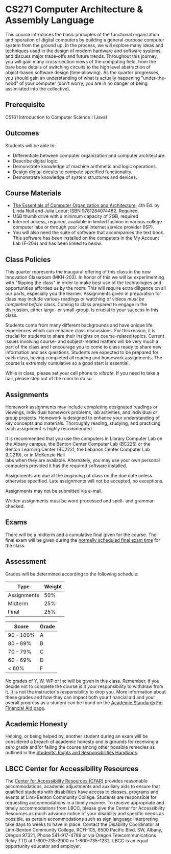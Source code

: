 # CS271 Computer Architecture & Assembly Language #

This course introduces the basic principles of the functional organization and operation of digital computers by building a general-purpose computer system from the ground up. In the process, we will explore many ideas and techniques used in the design of modern hardware and software systems, and discuss major trade-offs and future trends. Throughout this journey, you will gain many cross-section views of the computing field, from the bare bone details of switching circuits to the high level abstraction of object-based software design (time allowing). As the quarter progresses, you should gain an understanding of what is actually happening "under-the-hood" of your computer (don't worry, you are in no danger of being assimilated into the collective).

## Prerequisite ##

CS161 Introduction to Computer Science I (Java)

## Outcomes ##

Students will be able to:
* Differentiate between computer organization and computer architecture.
* Describe digital logic.
* Demonstrate knowledge of machine arithmetic and logic operations.
* Design digital circuits to compute specified functionality.
* Demonstrate knowledge of system structures and devices.

## Course Materials ##

* [The Essentials of Computer Organization and Architecture](https://www.amazon.com/Essentials-Computer-Organization-Architecture/dp/1284045617/ref=sr_1_2?s=books&ie=UTF8&qid=1474670683&sr=1-2&keywords=essentials+of+computer+architecture), 4th Ed. by Linda Null and Julia Lobur; ISBN 9781284074482. Required. 
* USB thumb drive with a minimum capacity of 2GB, required
* Internet access, required, available in limited fashion in various college computer labs or through your local Internet service provider (ISP).
* You will also need the suite of software that accompanies the text book. This software has been installed on the computers in the My Account Lab (F-204) and has been linked to below.

## Class Policies ##

This quarter represents the inaugural offering of this class in the new Innovation Classroom (MKH-203). In honor of this we will be experimenting with "flipping the class" in order to make best use of the technologies and opportunities afforded us by the room. This will require extra diligence on all our parts, especially you the learner. Assignments given in preparation for class may include various readings or watching of videos *must be completed before class*. Coming to class prepared to engage in the discussion, either large- or small-group, is crucial to your success in this class.

Students come from many different backgrounds and have unique life experiences which can enhance class discussions. For this reason, it is crucial for students to share their insights on course-related topics. Current issues involving course- and subject-related matters will be very much a part of the class and I encourage you to come to class ready to share new information and ask questions. Students are expected to be prepared for each class, having completed all reading and homework assignments. The course is extremely cumulative so a good start is essential.

While in class, please set your cell phone to *vibrate*. If you need to take a call, please step out of the room to do so. 

## Assignments ##

Homework assignments may include completing designated readings or viewings, individual homework problems, lab activities, and individual or group projects. Homework is designed to enhance your understanding of key concepts and materials. Thoroughly reading, studying, and practicing each assignment is highly recommended.

It is recommended that you use the computers in Library Computer Lab on the Albany campus, the Benton Center Computer Lab (BC225) or the Benton Learning Center (BC222), the Lebanon Center Computer Lab (LC219), or in McKenzie Hall  
labs when they are available. Alternately, you may use your own personal computers provided it has the required software installed.

Assignments are due at the *beginning* of class on the due date unless otherwise specified. Late assignments will not be accepted, no exceptions.

Assignments may not be submitted via e-mail.

Written assignments must be word processed and spell- and grammar-checked.


## Exams ##
There will be a midterm and a cumulative final given for the course. The final exam will be given during the [normally scheduled final exam time](https://www.linnbenton.edu/finals-schedule) for the class.

## Assessment ## 
Grades will be determined according to the following schedule:

| Type | Weight |
| ---- | ------ |
| Assignments | 50% |
| Midterm | 25% |
| Final | 25% |

| Score | Grade |
| ----- | ----- |
| 90 – 100% | A |
| 80 – 89% | B |
| 70 – 79% | C |
| 60 – 69% | D |
| < 60% | F |

No grades of Y, W, WP or Inc will be given in this class. Remember, if you decide not to complete the course is it *your* responsibility to withdraw from it. It is not the instructor's responsibility to drop you. More information about these grades and how they can impact both your financial aid and your overall progress as a student can be found on the [Academic Standards For Financial Aid page](http://www.linnbenton.edu/current-students/money-matters/financial-aid/academic-standards-for-financial-aid/academic-standards-for-financial-aid-continued).

## Academic Honesty ##

Helping, or being helped by, another student during an exam will be considered a breach of academic honesty and is grounds for receiving a zero grade and/or failing the course among other possible remedies as outlined in the [Students' Rights and Responsibilities Handbook](https://www.linnbenton.edu/current-students/administration-information/policies/students-rights-responsibilities-and-conduct).

## LBCC Center for Accessibility Resources ##

The [Center for Accessibility Resources (CFAR)](https://linnbenton.edu/cfar) provides reasonable accommodations, academic adjustments and auxiliary aids to ensure that qualified students with disabilities have access to classes, programs and events at Linn-Benton Community College. Students are responsible for requesting accommodations in a timely manner. To receive appropriate and timely accommodations from LBCC, please give the Center for Accessibility Resources as much advance notice of your disability and specific needs as possible, as certain accommodations such as sign language interpreting take days to weeks to have in place. Contact the Disability Coordinator at Linn-Benton Community College, RCH-105, 6500 Pacific Blvd. SW, Albany, Oregon 97321, Phone 541-917-4789 or via Oregon Telecommunications Relay TTD at 1-800-735-2900 or 1-800-735-1232. LBCC is an equal opportunity educator and employer.
